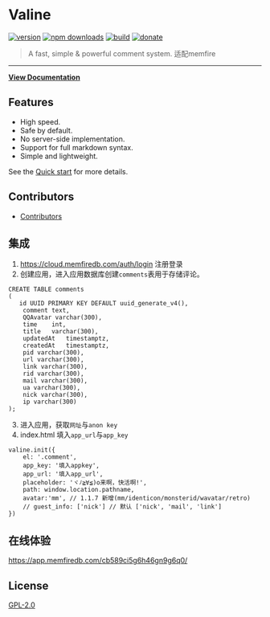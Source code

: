 # Valine

[![version](https://img.shields.io/github/release/xCss/Valine.svg?style=flat-square)](https://github.com/xCss/Valine/releases) [![npm downloads](https://img.shields.io/npm/dm/valine.svg?style=flat-square)](https://www.npmjs.com/package/valine) [![build](https://img.shields.io/circleci/project/github/xCss/Valine/master.svg?style=flat-square)](https://circleci.com/gh/xCss/Valine) [![donate](https://img.shields.io/badge/$-donate-ff69b4.svg?maxAge=2592000&style=flat-square)](#donate)  

> A fast, simple & powerful comment system. 
> 适配memfire 
------------------------------
**[View Documentation](https://valine.js.org)**

## Features
- High speed.
- Safe by default.
- No server-side implementation.
- Support for full markdown syntax.
- Simple and lightweight.

See the [Quick start](https://valine.js.org) for more details.

## Contributors
- [Contributors](https://github.com/xCss/Valine/graphs/contributors)

## 集成
1. https://cloud.memfiredb.com/auth/login 注册登录
2. 创建应用，进入应用数据库创建`comments`表用于存储评论。
```
CREATE TABLE comments
(
   id UUID PRIMARY KEY DEFAULT uuid_generate_v4(),
    comment text,
    QQAvatar varchar(300),
    time	int,
    title	varchar(300),
    updatedAt	timestamptz,
    createdAt	timestamptz,
    pid	varchar(300),
    url	varchar(300),
    link varchar(300),
    rid varchar(300),
    mail varchar(300),
    ua varchar(300),
    nick varchar(300),
    ip varchar(300)
);
```
3. 进入应用，获取`网址`与`anon key`
4. index.html 填入`app_url`与`app_key`
```
valine.init({
    el: '.comment',
    app_key: '填入appkey',
    app_url: '填入app_url',
    placeholder: 'ヾﾉ≧∀≦)o来啊，快活啊!',
    path: window.location.pathname,
    avatar:'mm', // 1.1.7 新增(mm/identicon/monsterid/wavatar/retro)
    // guest_info: ['nick'] // 默认 ['nick', 'mail', 'link']
})
```

## 在线体验
https://app.memfiredb.com/cb589ci5g6h46gn9g6q0/

## License
[GPL-2.0](https://github.com/xCss/Valine/blob/master/LICENSE)
